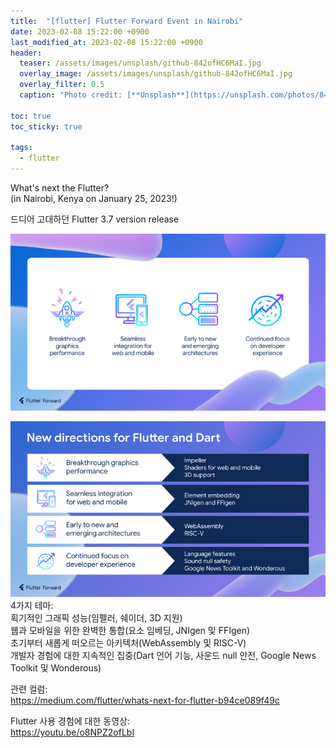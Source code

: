 ```yaml
---
title:  "[flutter] Flutter Forward Event in Nairobi"
date: 2023-02-08 15:22:00 +0900
last_modified_at: 2023-02-08 15:22:00 +0900
header:
  teaser: /assets/images/unsplash/github-842ofHC6MaI.jpg
  overlay_image: /assets/images/unsplash/github-842ofHC6MaI.jpg
  overlay_filter: 0.5
  caption: "Photo credit: [**Unsplash**](https://unsplash.com/photos/842ofHC6MaI)"

toc: true
toc_sticky: true

tags:
  - flutter
---
```


What's next the Flutter?  
(in Nairobi, Kenya on January 25, 2023!)  
  
  
드디어 고대하던 Flutter 3.7 version release  
  
![flutterforward1](/assets/images/flutterforward01.png)  
  
![flutterforward2](/assets/images/flutterforward02.png)  
4가지 테마:  
획기적인 그래픽 성능(임펠러, 쉐이더, 3D 지원)  
웹과 모바일을 위한 완벽한 통합(요소 임베딩, JNIgen 및 FFIgen)  
초기부터 새롭게 떠오르는 아키텍처(WebAssembly 및 RISC-V)  
개발자 경험에 대한 지속적인 집중(Dart 언어 기능, 사운드 null 안전, Google News Toolkit 및 Wonderous)   
  
관련 컬럼:  
https://medium.com/flutter/whats-next-for-flutter-b94ce089f49c  
  
Flutter 사용 경험에 대한 동영상:  
https://youtu.be/o8NPZ2ofLbI
  